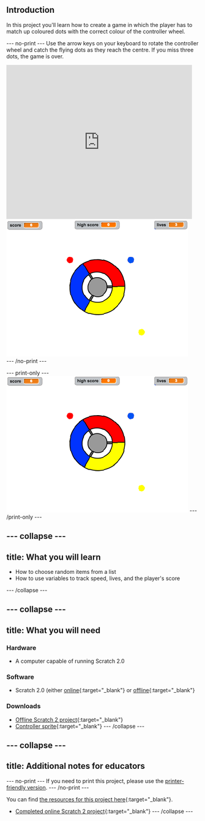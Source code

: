 ## Introduction

In this project you'll learn how to create a game in which the player has to match up coloured dots with the correct colour of the controller wheel.

--- no-print ---
Use the arrow keys on your keyboard to rotate the controller wheel and catch the flying dots as they reach the centre. If you miss three dots, the game is over.

<div class="scratch-preview">
  <iframe allowtransparency="true" width="485" height="402" src="https://scratch.mit.edu/projects/embed/252923761/?autostart=false" frameborder="0"></iframe>
  <img src="images/dots-final.png">
</div>
--- /no-print ---

--- print-only ---
![Dots screenshot](images/dots-final.png)
--- /print-only ---

--- collapse ---
---
title: What you will learn
---
+ How to choose random items from a list
+ How to use variables to track speed, lives, and the player's score

--- /collapse ---

--- collapse ---
---
title: What you will need
---
### Hardware
+ A computer capable of running Scratch 2.0

### Software
+ Scratch 2.0 (either [online](http://rpf.io/scratchon){:target="_blank"} or [offline](http://rpf.io/scratchoff){:target="_blank"}

### Downloads
+ [Offline Scratch 2 project](resources/catch-the-dots-resources.sb2){:target="_blank"}
+ [Controller sprite](resources/catch-the-dots-controller.svg){:target="_blank"}
--- /collapse ---

--- collapse ---
---
title: Additional notes for educators
---
--- no-print ---
If you need to print this project, please use the [printer-friendly version](https://projects.raspberrypi.org/en/projects/catch-the-dots/print).
--- /no-print ---

You can find [the resources for this project here](http://rpf.io/p/catch-the-dots-go){:target="_blank"}.

+ [Completed online Scratch 2 project](https://scratch.mit.edu/projects/252923761/#editor){:target="_blank"}
--- /collapse ---
